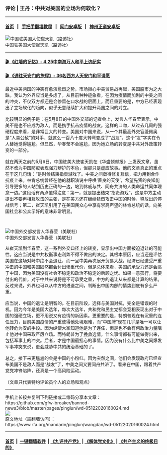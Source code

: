 ### 评论 | 王丹：中共对美国的立场为何软化？
------------------------

#### [首页](https://github.com/gfw-breaker/banned-news3/blob/master/README.md) &nbsp;&nbsp;|&nbsp;&nbsp; [手把手翻墙教程](https://github.com/gfw-breaker/guides/wiki) &nbsp;&nbsp;|&nbsp;&nbsp; [网门安卓版](https://github.com/oGate2/oGate) &nbsp;&nbsp;|&nbsp;&nbsp; [神州正道安卓版](https://github.com/SzzdOgate/update) 



<div id="headerimg">
 <img alt="中国驻美国大使崔天凯（路透社）" src="https://www.rfa.org/mandarin/yataibaodao/junshiwaijiao/nu-11282018093546.html/Reuter-c1293f3b73a94eca9775917b9d2e56eb_18.jpg/@@images/158aab99-ecd6-49ad-b1c5-074531cb15dc.jpeg" title="中国驻美国大使崔天凯（路透社）"/>
 <div id="headerimgcontents">
  <div id="headerimgcaption">
   <span>
    中国驻美国大使崔天凯（路透社）
   </span>
   <!-- zoomattribute -->
  </div>
  <!-- headerimgcaption -->
 </div>
 <!-- headerimagecontents -->
</div>

<hr/>


#### [ 🎬  《红墙的记忆》- 4.25中南海万人和平上访纪实](http://141.164.39.94:10000/videos/legend/425.html)

 #### [ 🎬  《通往天安门的旅程》- 36名西方人天安门和平请愿 ](http://141.164.39.94:10000/videos/legend/JTT.html)

<div id="storytext">
 <div>
  <div class="slot_header">
  </div>
 </div>
 <p>
  最近中美两国的冲突有愈演愈烈之势，市场担心中美贸易战再起，美国股市为之大跌。我认为外界应当是多虑了，从目前种种迹象看，在因为疫情而加剧的中美之间的冲突，不仅双方都还是会停留在口水战的层面上，而且重要的是，中方已经表现出了立场软化的趋向，似乎无意继续扩大和提升两国之间的对立。
  <br/>
  <br/>
  比较明显的例子是：在5月8日的中国外交部的记者会上，发言人华春莹表示，中美不是也不应成为敌人，而是携手抗击疫情的战友。这样的口吻，从过去几周的强硬程度来看，是非常巨大的转变。美国对中国来说，从一个其最高外交官蓬佩奥是“人类公敌”的对手，就这么一百八十度大转弯变成了“战友”，这个“友”字实在令人替她觉得尴尬。但显然，华春莹不会尴尬，因为她立场的转变是中共对外政策转变的一部分。
  <br/>
  <br/>
  就在两天之前的5月6日，中国驻美大使崔天凯在《华盛顿邮报》上发表文章，虽然不改为中国防疫表现强力辩护的本色，但那只是虚应故事。他的文章真正的重点在于这几句话：“是时候结束指责游戏了。中美之间亟待修复互信，把力用到合作抗疫上来。林肯总统曾经在他的就职演说中呼唤‘善良的天使’，希望先贤的良知能引导更多的人站到历史正确的一边，站到休戚与共、同舟共济的人类命运共同体理念一边。”这段话有两点值得注意：第一，就是提出结束“指责游戏”，这是中方主动提出不要再相互攻击的主张，是在美方还在继续猛烈攻击中国的时候，释放出的停战信号；第二，崔天凯引用了在美国民众心中享有崇高声望的林肯总统的话，向美国社会和公众示好的意味非常明显。
 </p>
 <p>
  <br/>
  <div class="image-inline captioned" style="width:700px;">
   <div style="width:700px;">
    <img alt="中国外交部发言人华春莹（美联社）" src="https://www.rfa.org/mandarin/yataibaodao/junshiwaijiao/hc-12022019103705.html/yt1202y.jpg" title="中国外交部发言人华春莹（美联社）"/>
   </div>
   <div class="image-caption">
    <span style="width:700px;">
     中国外交部发言人华春莹（美联社）
    </span>
    <span class="copyright">
    </span>
   </div>
  </div>
 </p>
 <p>
  从崔天凯到华春莹，这一系列外交口径上的转变，显示出中国方面被迫退让的可能性。这应当说是中共权衡事态利弊不得不做出的决定。其根本原因，应当还是评估美国在这场对峙中绝不会退让，而一旦中美再次展开贸易大战，经济已经遭受严重冲击的中国和美国固然都会付出惨重代价，但是总体来看，美国的承受力还是会高于中国，因为美国没有社会不稳定和政治不稳定的后顾之忧。如果一意孤行，将要付出的代价，对于中共来说将是不可承受之重，中方的退让从来都是计算的结果。反过来说，外界也可以从中方的进退之间，判断出中国内部的情势到底有多么严重。
  <br/>
  <br/>
  应当说，中国的退让是明智的。在目前阶段，选择与美国对抗，完全是错误的时机。因为今年是美国大选年，每次大选年，共和党和民主党都会竞相表现出对于中国的强硬立场，更不用说又有疫情的新因素。更重要的是，特朗普现在有沉重的连任压力，目前美国疫情的严重使得他处境艰难，而“中国牌”现在几乎是唯一可以让他转危为安的手段。因为纵使大家知道他是为了连任，但是也不会有何政治力量阻止他对中国采取严厉立场。而特朗普为了挽救选情，什么事情都有可能做得出来，包括军事上的冲突。后者，才是中国最担心的事情。因为没有什么比中美之间爆发军事冲突来说，更会威胁中共的统治基础的了。
  <br/>
  <br/>
  总之，接下来更尴尬的会是中国的小粉红。因为突然之间，他们会发现政府已经宣布美国不是敌人而是“战友”了，中美之间又要同舟共济了。看来在中国，跟着共产党党冲锋陷阵，还真是一个高风险运动。
  <br/>
  <br/>
  （文章只代表特约评论员个人的立场和观点）
 </p>
</div>

<hr/>
手机上长按并复制下列链接或二维码分享本文章：<br/>
https://github.com/gfw-breaker/banned-news3/blob/master/pages/pinglun/wd-05122020160024.md <br/>
<a href='https://github.com/gfw-breaker/banned-news3/blob/master/pages/pinglun/wd-05122020160024.md'><img src='https://github.com/gfw-breaker/banned-news3/blob/master/pages/pinglun/wd-05122020160024.md.png'/></a> <br/>
原文地址（需翻墙访问）：https://www.rfa.org/mandarin/pinglun/wangdan/wd-05122020160024.html


------------------------
#### [首页](https://github.com/gfw-breaker/banned-news3/blob/master/README.md) &nbsp;|&nbsp; [一键翻墙软件](https://github.com/gfw-breaker/nogfw/blob/master/README.md) &nbsp;| [《九评共产党》](https://github.com/gfw-breaker/9ping.md/blob/master/README.md#九评之一评共产党是什么) | [《解体党文化》](https://github.com/gfw-breaker/jtdwh.md/blob/master/README.md) | [《共产主义的终极目的》](https://github.com/gfw-breaker/gczydzjmd.md/blob/master/README.md)


<img src='http://gfw-breaker.win/banned-news3/pages/pinglun/wd-05122020160024.md' width='0px' height='0px'/>